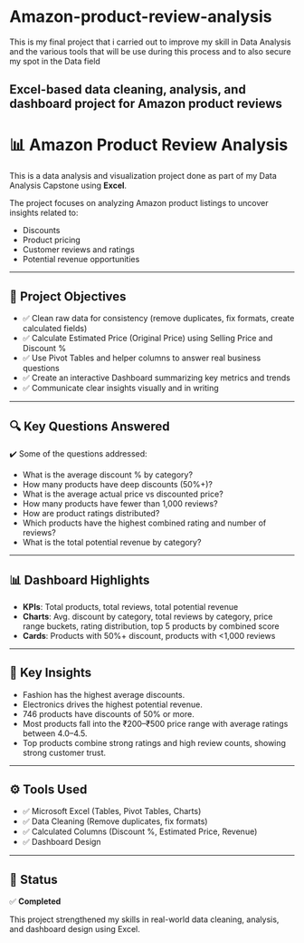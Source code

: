 # Amazon-product-review-analysis
This is my final project that i carried out to improve my skill in Data Analysis and the various tools that will be use during this process and to also secure my spot in the Data field
## Excel-based data cleaning, analysis, and dashboard project for Amazon product reviews


# 📊 Amazon Product Review Analysis

This is a data analysis and visualization project done as part of my Data Analysis Capstone using **Excel**.

The project focuses on analyzing Amazon product listings to uncover insights related to:
- Discounts
- Product pricing
- Customer reviews and ratings
- Potential revenue opportunities

---

## 📌 **Project Objectives**

- ✅ Clean raw data for consistency (remove duplicates, fix formats, create calculated fields)
- ✅ Calculate Estimated Price (Original Price) using Selling Price and Discount %
- ✅ Use Pivot Tables and helper columns to answer real business questions
- ✅ Create an interactive Dashboard summarizing key metrics and trends
- ✅ Communicate clear insights visually and in writing

---

## 🔍 **Key Questions Answered**

✔️ Some of the questions addressed:
- What is the average discount % by category?
- How many products have deep discounts (50%+)?
- What is the average actual price vs discounted price?
- How many products have fewer than 1,000 reviews?
- How are product ratings distributed?
- Which products have the highest combined rating and number of reviews?
- What is the total potential revenue by category?

---

## 📊 **Dashboard Highlights**

- **KPIs**: Total products, total reviews, total potential revenue
- **Charts**: Avg. discount by category, total reviews by category, price range buckets, rating distribution, top 5 products by combined score
- **Cards**: Products with 50%+ discount, products with <1,000 reviews

---

## 📌 **Key Insights**

- Fashion has the highest average discounts.
- Electronics drives the highest potential revenue.
- 746 products have discounts of 50% or more.
- Most products fall into the ₹200–₹500 price range with average ratings between 4.0–4.5.
- Top products combine strong ratings and high review counts, showing strong customer trust.

---

## ⚙️ **Tools Used**

- ✅ Microsoft Excel (Tables, Pivot Tables, Charts)
- ✅ Data Cleaning (Remove duplicates, fix formats)
- ✅ Calculated Columns (Discount %, Estimated Price, Revenue)
- ✅ Dashboard Design

---

## 🚀 **Status**

✅ **Completed**

This project strengthened my skills in real-world data cleaning, analysis, and dashboard design using Excel.
